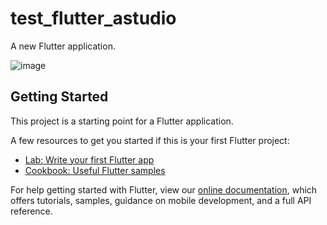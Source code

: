 # test_flutter_astudio

A new Flutter application.

![image](https://user-images.githubusercontent.com/97945445/158526710-65d1496e-550a-4029-af24-9a392d0e6e13.png)

## Getting Started

This project is a starting point for a Flutter application.

A few resources to get you started if this is your first Flutter project:

- [Lab: Write your first Flutter app](https://flutter.dev/docs/get-started/codelab)
- [Cookbook: Useful Flutter samples](https://flutter.dev/docs/cookbook)

For help getting started with Flutter, view our
[online documentation](https://flutter.dev/docs), which offers tutorials,
samples, guidance on mobile development, and a full API reference.
